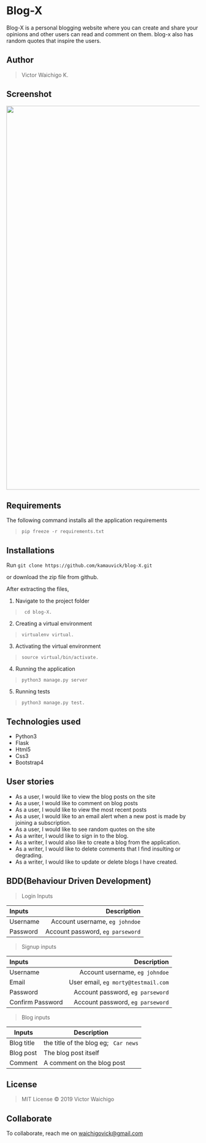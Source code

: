 # Blog-X
Blog-X is a personal blogging website where you can create and share your opinions and other users can read and comment on them. blog-x also has random quotes that inspire the users. 

## Author
> Victor Waichigo K.


## Screenshot
<img src="https://github.com/kamauvick/blog-X/blob/master/app/static/assets/screenshot.png?raw=true" width="1000">


## Requirements

The following command installs all the application requirements
>``pip freeze -r requirements.txt``


## Installations

Run 
``git clone https://github.com/kamauvick/blog-X.git``

or download the zip file from github.

After extracting the files, 

1. Navigate to the project folder
>`` cd blog-X.`` 

2. Creating a virtual environment
>``virtualenv virtual.``

3. Activating the virtual environment
>``source virtual/bin/activate.``

4. Running the application
>``python3 manage.py server``

5. Running tests

 > ``python3 manage.py test.``


## Technologies used
* Python3
* Flask
* Html5
* Css3
* Bootstrap4


## User stories
* As a user, I would like to view the blog posts on the site
* As a user, I would like to comment on blog posts
* As a user, I would like to view the most recent posts
* As a user, I would like to an email alert when a new post is made by joining a subscription.
* As a user, I would like to see random quotes on the site
* As a writer, I would like to sign in to the blog.
* As a writer, I would also like to create a blog from the application.
* As a writer, I would like to delete comments that I find insulting or degrading.
* As a writer, I would like to update or delete blogs I have created.

## BDD(Behaviour Driven Development)
>Login Inputs

| Inputs |  Description |
| :---         |          ---: |
| Username  | Account username, ``eg johndoe``|
| Password  | Account password, ``eg parseword``|

>Signup inputs

| Inputs |  Description |
| :---         |          ---: |
| Username  | Account username, ``eg johndoe``|
| Email  | User email, ``eg morty@testmail.com``|
| Password  | Account password, ``eg parseword``|
| Confirm Password  | Account password, ``eg parseword``|

> Blog inputs

| Inputs | Description  |
|---|---|
|  Blog title | the title of the blog eg; `` Car news``  |
|  Blog post| The blog post itself|
| Comment| A comment on the blog post|



## License
> MIT License &copy; 2019 Victor Waichigo

## Collaborate
To collaborate, reach me on [waichigovick@gmail.com]()